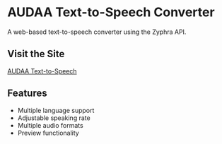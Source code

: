 # AUDAA Text-to-Speech Converter

A web-based text-to-speech converter using the Zyphra API.

## Visit the Site
[AUDAA Text-to-Speech](https://far9ouch.github.io/audaa)

## Features
- Multiple language support
- Adjustable speaking rate
- Multiple audio formats
- Preview functionality 